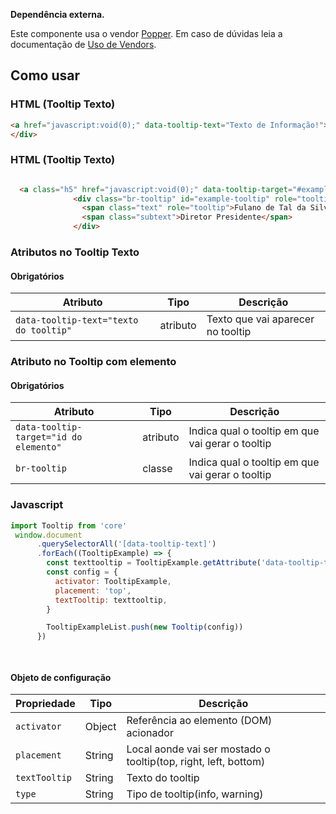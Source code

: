 [version]: # "1.0.0"

<div class="br-message info" role="alert">
<div class="icon" aria-label="Informação"><i class="fas fa-info-circle fa-lg" aria-hidden="true"></i></div>
<div class="content">
<p><strong>Dependência externa.</strong></p>
<p>Este componente usa o vendor <a href="https://popper.js.org/">Popper</a>. Em caso de dúvidas leia a documentação de <a href="/ds/guias/uso-de-vendors">Uso de Vendors</a>.</p>
</div>
</div>
</div>

## Como usar

### HTML (Tooltip Texto)

```html
<a href="javascript:void(0);" data-tooltip-text="Texto de Informação!">
</div>
```

### HTML (Tooltip Texto)

```html

  <a class="h5" href="javascript:void(0);" data-tooltip-target="#example-tooltip">Informação</a>
              <div class="br-tooltip" id="example-tooltip" role="tooltip" data-toggle="tooltip" info="info" place="top">
                <span class="text" role="tooltip">Fulano de Tal da Silva</span>
                <span class="subtext">Diretor Presidente</span>
              </div>

```

### Atributos no Tooltip Texto

#### Obrigatórios

| Atributo                               | Tipo     | Descrição                         |
| -------------------------------------- | -------- | --------------------------------- |
| `data-tooltip-text="texto do tooltip"` | atributo | Texto que vai aparecer no tooltip |

### Atributo no Tooltip com elemento

#### Obrigatórios

| Atributo                               | Tipo     | Descrição                                        |
| -------------------------------------- | -------- | ------------------------------------------------ |
| `data-tooltip-target="id do elemento"` | atributo | Indica qual o tooltip em que vai gerar o tooltip |
| `br-tooltip`                           | classe   | Indica qual o tooltip em que vai gerar o tooltip |

### Javascript

```javascript
import Tooltip from 'core'
 window.document
      .querySelectorAll('[data-tooltip-text]')
      .forEach((TooltipExample) => {
        const texttooltip = TooltipExample.getAttribute('data-tooltip-text')
        const config = {
          activator: TooltipExample,
          placement: 'top',
          textTooltip: texttooltip,
        }

        TooltipExampleList.push(new Tooltip(config))
      })

    
```

#### Objeto de configuração

| Propriedade   | Tipo   | Descrição                                                       |
| ------------- | ------ | --------------------------------------------------------------- |
| `activator`   | Object | Referência ao elemento (DOM) acionador                          |
| `placement`   | String | Local aonde vai ser mostado o tooltip(top, right, left, bottom) |
| `textTooltip` | String | Texto do tooltip                                                |
| `type`        | String | Tipo de tooltip(info, warning)                                  |
